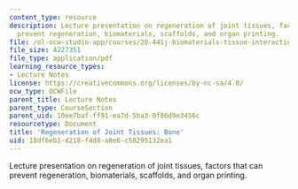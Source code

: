 ```yaml
---
content_type: resource
description: Lecture presentation on regeneration of joint tissues, factors that can
  prevent regeneration, biomaterials, scaffolds, and organ printing.
file: /ol-ocw-studio-app/courses/20-441j-biomaterials-tissue-interactions-fall-2009/18df6eb1d218f4d8a8e6c50295132ea1_MIT20_441JF09_lec22_ms.pdf
file_size: 4227351
file_type: application/pdf
learning_resource_types:
- Lecture Notes
license: https://creativecommons.org/licenses/by-nc-sa/4.0/
ocw_type: OCWFile
parent_title: Lecture Notes
parent_type: CourseSection
parent_uid: 10ee7baf-ff91-ea7d-5ba3-0f86d9e3456c
resourcetype: Document
title: 'Regeneration of Joint Tissues: Bone'
uid: 18df6eb1-d218-f4d8-a8e6-c50295132ea1
---
```

Lecture presentation on regeneration of joint tissues, factors that can prevent regeneration, biomaterials, scaffolds, and organ printing.
